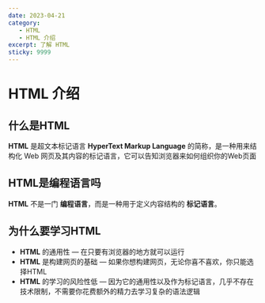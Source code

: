 ```yaml
---
date: 2023-04-21
category:
   - HTML
   - HTML 介绍
excerpt: 了解 HTML
sticky: 9999
---
```


<!--more-->


# HTML 介绍

## 什么是HTML
**HTML** 是超文本标记语言 **HyperText Markup Language** 的简称，是一种用来结构化 Web 网页及其内容的标记语言，它可以告知浏览器来如何组织你的Web页面

## HTML是编程语言吗
**HTML** 不是一门 **编程语言**，而是一种用于定义内容结构的 **标记语言**。

## 为什么要学习HTML

- **HTML** 的通用性 — 在只要有浏览器的地方就可以运行
- **HTML** 是构建网页的基础 — 如果你想构建网页，无论你喜不喜欢，你只能选择HTML
- **HTML** 的学习的风险性低 — 因为它的通用性以及作为标记语言，几乎不存在技术限制，不需要你花费额外的精力去学习复杂的语法逻辑





